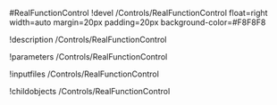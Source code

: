 <!-- MOOSE Object Documentation Stub: Remove this when content is added. -->
#RealFunctionControl
!devel /Controls/RealFunctionControl float=right width=auto margin=20px padding=20px background-color=#F8F8F8

!description /Controls/RealFunctionControl

!parameters /Controls/RealFunctionControl

!inputfiles /Controls/RealFunctionControl

!childobjects /Controls/RealFunctionControl
